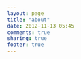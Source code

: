 ```yaml
---
layout: page
title: "about"
date: 2012-11-13 05:45
comments: true
sharing: true
footer: true
---
```


